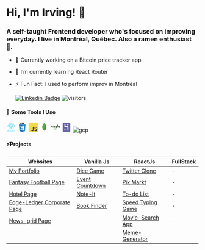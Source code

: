 <h1 align= "left"> Hi, I'm Irving! 👋</h1> 


<h3 align= "left">A self-taught Frontend developer who's focused on improving everyday. I live in Montréal, Québec. Also a ramen enthusiast 🍜.</h3>



- 🔭 Currently working on a Bitcoin price tracker app
- 🌱 I’m currently learning React Router
- ⚡ Fun Fact: I used to perform improv in Montréal


  [![Linkedin Badge](https://img.shields.io/badge/-IrvingH-blue?style=flat&logo=Linkedin&logoColor=white&link=https://www.linkedin.com/in/irving-henriquez/)](https://www.linkedin.com/in/irving-henriquez/)   ![visitors](https://visitor-badge.laobi.icu/badge?page_id=IrvHenri)


<h4>🚀 Some Tools I Use</h4> 

 <p align="left" padding-left="20px">
  <img src="https://raw.githubusercontent.com/devicons/devicon/master/icons/react/react-original-wordmark.svg" alt="react" width="25" height="25" />
<img src="https://raw.githubusercontent.com/devicons/devicon/master/icons/css3/css3-original-wordmark.svg" alt="css3" width="25" height="25" />
<img src="https://raw.githubusercontent.com/devicons/devicon/master/icons/javascript/javascript-original.svg" alt="javascript" width="25" height="25" />
<img src="https://raw.githubusercontent.com/devicons/devicon/master/icons/mongodb/mongodb-original.svg" alt="mongodb" width="25" height="25" />
<img src="https://raw.githubusercontent.com/devicons/devicon/master/icons/nodejs/nodejs-original-wordmark.svg" alt="nodejs" width="25" height="25" />
<img src="https://raw.githubusercontent.com/devicons/devicon/master/icons/heroku/heroku-plain.svg" alt="heroku" width="25" height="25" />
<img src="https://www.vectorlogo.zone/logos/google_cloud/google_cloud-icon.svg" alt="gcp" width="25" height="25" />
</p>




<h4> ⚡Projects </h4>

| Websites | Vanilla Js | ReactJs | FullStack |
| ------------- | ------------- | ------------- | -------------- |
| [My Portfolio](https://github.com/IrvHenri/my_portfolio) | [Dice Game](https://github.com/IrvHenri/Dice-App) |   [Twitter Clone](https://github.com/IrvHenri/twitter-clone) |  -  |
| [Fantasy Football Page](https://github.com/IrvHenri/Fantasy-Football-Page) | [Event Countdown](https://github.com/IrvHenri/eventCountdown) | [Pik Markt](https://github.com/IrvHenri/pik-markt) |  -  |
| [Hotel Page](https://github.com/IrvHenri/Hotel-Website) |  [Note-It](https://github.com/IrvHenri/note-it)  |  [To-do List](https://github.com/IrvHenri/to-do-app) | -  |
| [Edge-Ledger Corporate Page](https://github.com/IrvHenri/Edge-Ledger-Website) |  [Book Finder](https://github.com/IrvHenri/Book-Finder-App)  |  [Speed Typing Game](https://github.com/IrvHenri/speed-typing-game) | - |
| [News-grid Page](https://github.com/IrvHenri/newsgrid) |  |  [Movie-Search App](https://github.com/IrvHenri/react-movie-search-app) | - |
| |   | [Meme-Generator](https://github.com/IrvHenri/meme-generator)  |   |

<!--


Here are some ideas to get you started:

- 🔭 I’m currently working on ...
- 🌱 I’m currently learning ...
- 👯 I’m looking to collaborate on ...
- 🤔 I’m looking for help with ...
- 💬 Ask me about ...
- 📫 How to reach me: ...
- 😄 Pronouns: ...
- ⚡ Fun fact: ...
-->
